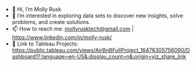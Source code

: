 - 👋 Hi, I’m Molly Rusk 
- 👀 I’m interested in exploring data sets to discover new insights, solve problems, and create solutions. 
- 📫 How to reach me:  mollyrusktech@gmail.com | https://www.linkedin.com/in/molly-rusk/ 
- 🔗 Link to Tableau Projects: https://public.tableau.com/views/AirBnBFullProject_16476305756090/Dashboard1?:language=en-US&:display_count=n&:origin=viz_share_link
